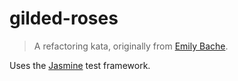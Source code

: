 gilded-roses
============

> A refactoring kata, originally from [Emily Bache](https://github.com/emilybache/Refactoring-Katas).

Uses the [Jasmine](http://pivotal.github.io/jasmine/) test framework.
